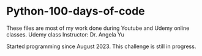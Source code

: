 # Python-100-days-of-code

These files are most of my work done during Youtube and Udemy online classes.
Udemy class Instructor:
Dr. Angela Yu

Started programming since August 2023. This challenge is still in progress.
